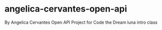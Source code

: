 # angelica-cervantes-open-api
By Angelica Cervantes
Open API Project for Code the Dream luna intro class
